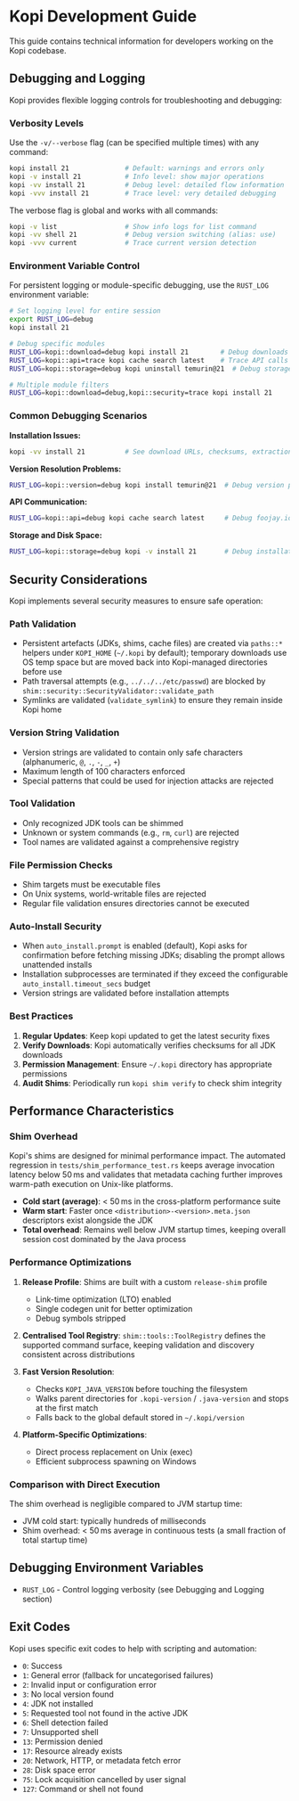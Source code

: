 # Kopi Development Guide

This guide contains technical information for developers working on the Kopi codebase.

## Debugging and Logging

Kopi provides flexible logging controls for troubleshooting and debugging:

### Verbosity Levels

Use the `-v/--verbose` flag (can be specified multiple times) with any command:

```bash
kopi install 21              # Default: warnings and errors only
kopi -v install 21           # Info level: show major operations
kopi -vv install 21          # Debug level: detailed flow information
kopi -vvv install 21         # Trace level: very detailed debugging
```

The verbose flag is global and works with all commands:

```bash
kopi -v list                 # Show info logs for list command
kopi -vv shell 21            # Debug version switching (alias: use)
kopi -vvv current            # Trace current version detection
```

### Environment Variable Control

For persistent logging or module-specific debugging, use the `RUST_LOG` environment variable:

```bash
# Set logging level for entire session
export RUST_LOG=debug
kopi install 21

# Debug specific modules
RUST_LOG=kopi::download=debug kopi install 21        # Debug downloads only
RUST_LOG=kopi::api=trace kopi cache search latest    # Trace API calls
RUST_LOG=kopi::storage=debug kopi uninstall temurin@21  # Debug storage operations

# Multiple module filters
RUST_LOG=kopi::download=debug,kopi::security=trace kopi install 21
```

### Common Debugging Scenarios

**Installation Issues:**

```bash
kopi -vv install 21          # See download URLs, checksums, extraction paths
```

**Version Resolution Problems:**

```bash
RUST_LOG=kopi::version=debug kopi install temurin@21  # Debug version parsing
```

**API Communication:**

```bash
RUST_LOG=kopi::api=debug kopi cache search latest     # Debug foojay.io API calls
```

**Storage and Disk Space:**

```bash
RUST_LOG=kopi::storage=debug kopi -v install 21       # Debug installation paths
```

## Security Considerations

Kopi implements several security measures to ensure safe operation:

### Path Validation

- Persistent artefacts (JDKs, shims, cache files) are created via `paths::*` helpers under `KOPI_HOME` (`~/.kopi` by default); temporary downloads use OS temp space but are moved back into Kopi-managed directories before use
- Path traversal attempts (e.g., `../../../etc/passwd`) are blocked by `shim::security::SecurityValidator::validate_path`
- Symlinks are validated (`validate_symlink`) to ensure they remain inside Kopi home

### Version String Validation

- Version strings are validated to contain only safe characters (alphanumeric, `@`, `.`, `-`, `_`, `+`)
- Maximum length of 100 characters enforced
- Special patterns that could be used for injection attacks are rejected

### Tool Validation

- Only recognized JDK tools can be shimmed
- Unknown or system commands (e.g., `rm`, `curl`) are rejected
- Tool names are validated against a comprehensive registry

### File Permission Checks

- Shim targets must be executable files
- On Unix systems, world-writable files are rejected
- Regular file validation ensures directories cannot be executed

### Auto-Install Security

- When `auto_install.prompt` is enabled (default), Kopi asks for confirmation before fetching missing JDKs; disabling the prompt allows unattended installs
- Installation subprocesses are terminated if they exceed the configurable `auto_install.timeout_secs` budget
- Version strings are validated before installation attempts

### Best Practices

1. **Regular Updates**: Keep kopi updated to get the latest security fixes
2. **Verify Downloads**: Kopi automatically verifies checksums for all JDK downloads
3. **Permission Management**: Ensure `~/.kopi` directory has appropriate permissions
4. **Audit Shims**: Periodically run `kopi shim verify` to check shim integrity

## Performance Characteristics

### Shim Overhead

Kopi's shims are designed for minimal performance impact. The automated regression in `tests/shim_performance_test.rs` keeps average invocation latency below 50 ms and validates that metadata caching further improves warm-path execution on Unix-like platforms.

- **Cold start (average)**: < 50 ms in the cross-platform performance suite
- **Warm start**: Faster once `<distribution>-<version>.meta.json` descriptors exist alongside the JDK
- **Total overhead**: Remains well below JVM startup times, keeping overall session cost dominated by the Java process

### Performance Optimizations

1. **Release Profile**: Shims are built with a custom `release-shim` profile
   - Link-time optimization (LTO) enabled
   - Single codegen unit for better optimization
   - Debug symbols stripped

2. **Centralised Tool Registry**: `shim::tools::ToolRegistry` defines the supported command surface, keeping validation and discovery consistent across distributions

3. **Fast Version Resolution**:
   - Checks `KOPI_JAVA_VERSION` before touching the filesystem
   - Walks parent directories for `.kopi-version` / `.java-version` and stops at the first match
   - Falls back to the global default stored in `~/.kopi/version`

4. **Platform-Specific Optimizations**:
   - Direct process replacement on Unix (exec)
   - Efficient subprocess spawning on Windows

### Comparison with Direct Execution

The shim overhead is negligible compared to JVM startup time:

- JVM cold start: typically hundreds of milliseconds
- Shim overhead: < 50 ms average in continuous tests (a small fraction of total startup time)

## Debugging Environment Variables

- `RUST_LOG` - Control logging verbosity (see Debugging and Logging section)

## Exit Codes

Kopi uses specific exit codes to help with scripting and automation:

- `0`: Success
- `1`: General error (fallback for uncategorised failures)
- `2`: Invalid input or configuration error
- `3`: No local version found
- `4`: JDK not installed
- `5`: Requested tool not found in the active JDK
- `6`: Shell detection failed
- `7`: Unsupported shell
- `13`: Permission denied
- `17`: Resource already exists
- `20`: Network, HTTP, or metadata fetch error
- `28`: Disk space error
- `75`: Lock acquisition cancelled by user signal
- `127`: Command or shell not found

